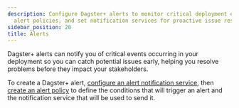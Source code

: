 ```yaml
---
description: Configure Dagster+ alerts to monitor critical deployment events, define
  alert policies, and set notification services for proactive issue resolution.
sidebar_position: 20
title: Alerts
---
```


Dagster+ alerts can notify you of critical events occurring in your deployment so you can catch potential issues early, helping you resolve problems before they impact your stakeholders.

To create a Dagster+ alert, [configure an alert notification service](/dagster-plus/features/alerts/configuring-an-alert-notification-service), then [create an alert policy](/dagster-plus/features/alerts/creating-alerts) to define the conditions that will trigger an alert and the notification service that will be used to send it.
